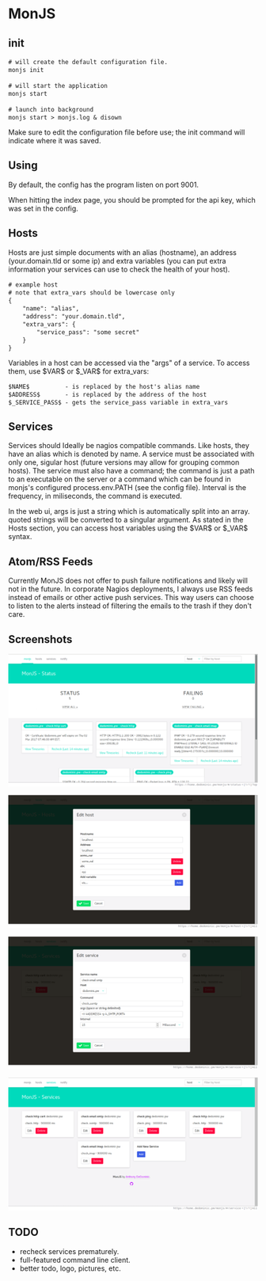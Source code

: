 MonJS
=====

init
----

    # will create the default configuration file.
    monjs init 

    # will start the application
    monjs start

    # launch into background
    monjs start > monjs.log & disown

Make sure to edit the configuration file before use; the init command will indicate where it was saved.

Using
-----

By default, the config has the program listen on port 9001.

When hitting the index page, you should be prompted for the api key, which was set in the config.

Hosts
-----

Hosts are just simple documents with an alias (hostname), an address (your.domain.tld or some ip) and extra variables (you can put extra information your services can use to check the health of your host).

    # example host
    # note that extra_vars should be lowercase only
    {
        "name": "alias",
        "address": "your.domain.tld",
        "extra_vars": {
            "service_pass": "some secret"        
        }
    }

Variables in a host can be accessed via the "args" of a service.
To access them, use \$VAR\$ or \$\_VAR\$ for extra_vars:

    $NAME$          - is replaced by the host's alias name
    $ADDRESS$       - is replaced by the address of the host
    $_SERVICE_PASS$ - gets the service_pass variable in extra_vars

Services
--------

Services should Ideally be nagios compatible commands.
Like hosts, they have an alias which is denoted by name.
A service must be associated with only one, sigular host (future versions may allow for grouping common hosts).
The service must also have a command; the command is just a path to an executable on the server or a command which can be found in monjs's configured process.env.PATH (see the config file).
Interval is the frequency, in miliseconds, the command is executed.

In the web ui, args is just a string which is automatically split into an array.
quoted strings will be converted to a singular argument.
As stated in the Hosts section, you can access host variables using the \$VAR\$ or \$\_VAR\$ syntax.

Atom/RSS Feeds
--------------

Currently MonJS does not offer to push failure notifications and likely will not in the future.
In corporate Nagios deployments, I always use RSS feeds instead of emails or other active push services.
This way users can choose to listen to the alerts instead of filtering the emails to the trash if they don't care.

Screenshots
-----------

![Status Page](docs/media/status.png)

![Host Modal](docs/media/host.png)

![Service Modal](docs/media/service.png)

![Services](docs/media/service2.png)

TODO
----

  * recheck services prematurely.
  * full-featured command line client.
  * better todo, logo, pictures, etc.
